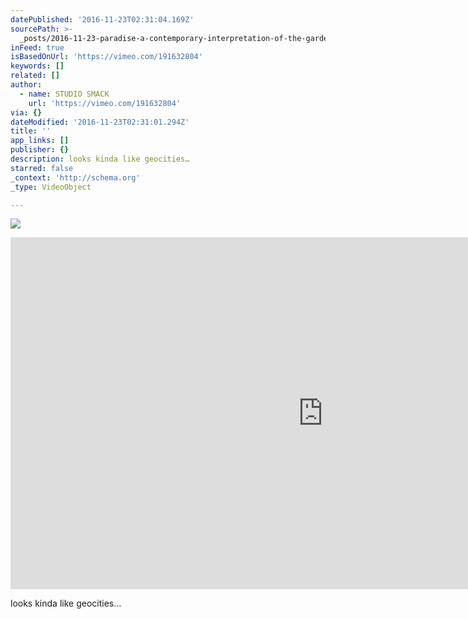 ```yaml
---
datePublished: '2016-11-23T02:31:04.169Z'
sourcePath: >-
  _posts/2016-11-23-paradise-a-contemporary-interpretation-of-the-garden-of-ea.md
inFeed: true
isBasedOnUrl: 'https://vimeo.com/191632804'
keywords: []
related: []
author:
  - name: STUDIO SMACK
    url: 'https://vimeo.com/191632804'
via: {}
dateModified: '2016-11-23T02:31:01.294Z'
title: ''
app_links: []
publisher: {}
description: looks kinda like geocities…
starred: false
_context: 'http://schema.org'
_type: VideoObject

---
```

![](https://the-grid-user-content.s3-us-west-2.amazonaws.com/39e468cb-0c67-4e17-b4f1-8dcbc7345bae.jpg)

<iframe src="https://cdn.embedly.com/widgets/media.html?src=https%3A%2F%2Fplayer.vimeo.com%2Fvideo%2F191632804&amp;url=https%3A%2F%2Fvimeo.com%2F191632804&amp;image=https%3A%2F%2Fi.vimeocdn.com%2Fvideo%2F602810078_1280.jpg&amp;key=b7d04c9b404c499eba89ee7072e1c4f7&amp;type=text%2Fhtml&amp;schema=vimeo" width="1000" height="563" scrolling="no" frameborder="0" allowfullscreen="" style=""></iframe>

looks kinda like geocities...
